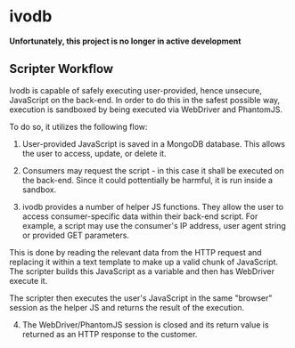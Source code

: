 # ivodb

**Unfortunately, this project is no longer in active development**

## Scripter Workflow

Ivodb is capable of safely executing user-provided, hence unsecure, JavaScript on the back-end. In order to do this in the safest possible way, execution is sandboxed by being executed via WebDriver and PhantomJS.

To do so, it utilizes the following flow:

 1. User-provided JavaScript is saved in a MongoDB database. This allows the user to access, update, or delete it.

 2. Consumers may request the script - in this case it shall be executed on the back-end. Since it could pottentially be harmful, it is run inside a sandbox.

 3. ivodb provides a number of helper JS functions. They allow the user to access consumer-specific data within their back-end script. For example, a script may use the consumer's IP address, user agent string or provided GET parameters.

 This is done by reading the relevant data from the HTTP request and replacing it within a text template to make up a valid chunk of JavaScript. The scripter builds this JavaScript as a variable and then has WebDriver execute it.

 The scripter then executes the user's JavaScript in the same "browser" session as the helper JS and returns the result of the execution.

 4. The WebDriver/PhantomJS session is closed and its return value is returned as an HTTP response to the customer.
